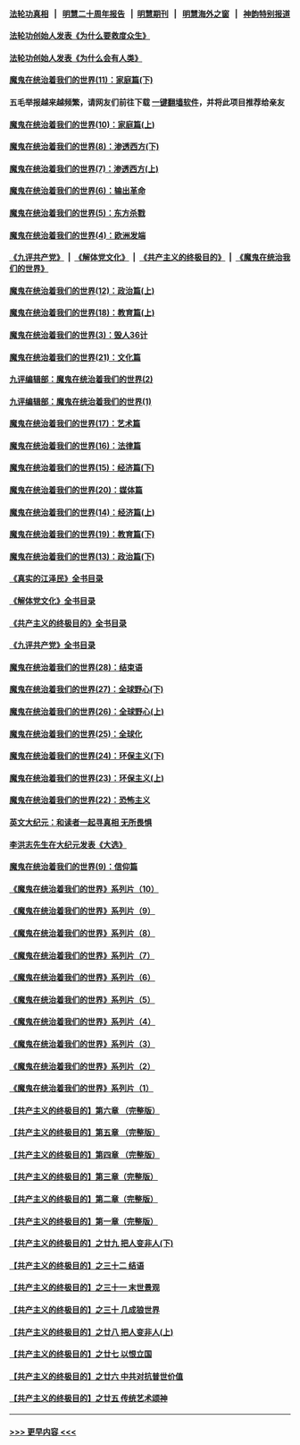 #### [法轮功真相](https://github.com/gfw-breaker/truth/blob/master/README.md?t=0) &nbsp;&nbsp;|&nbsp;&nbsp; [明慧二十周年报告](https://github.com/gfw-breaker/mh-reports/blob/master/README.md?t=0) &nbsp;&nbsp;|&nbsp;&nbsp;[明慧期刊](https://github.com/gfw-breaker/mh-qikan) &nbsp;&nbsp;|&nbsp;&nbsp; [明慧海外之窗](https://github.com/gfw-breaker/mh-news/blob/master/README.md?t=0) &nbsp;&nbsp;|&nbsp;&nbsp; [神韵特别报道](https://github.com/gfw-breaker/mh-news/blob/master/shenyun.md?t=0)
#### [法轮功创始人发表《为什么要救度众生》](../pages/nsc422/n13975246.md?t=06030344) 
#### [法轮功创始人发表《为什么会有人类》](../pages/nsc422/n13912117.md?t=06030344) 
#### [魔鬼在统治着我们的世界(11)：家庭篇(下)](../pages/nsc422/n10440961.md?t=06030344) 
#### 五毛举报越来越频繁，请网友们前往下载 [一键翻墙软件](https://github.com/gfw-breaker/ssr-accounts)，并将此项目推荐给亲友
#### [魔鬼在统治着我们的世界(10)：家庭篇(上)](../pages/nsc422/n10435448.md?t=06030344) 
#### [魔鬼在统治着我们的世界(8)：渗透西方(下)](../pages/nsc422/n10429603.md?t=06030344) 
#### [魔鬼在统治着我们的世界(7)：渗透西方(上)](../pages/nsc422/n10426013.md?t=06030344) 
#### [魔鬼在统治着我们的世界(6)：输出革命](../pages/nsc422/n10421536.md?t=06030344) 
#### [魔鬼在统治着我们的世界(5)：东方杀戮](../pages/nsc422/n10417707.md?t=06030344) 
#### [魔鬼在统治着我们的世界(4)：欧洲发端](../pages/nsc422/n10414890.md?t=06030344) 
#### [《九评共产党》](https://github.com/begood0513/9ping.md/blob/master/README.md) &nbsp;|&nbsp; [《解体党文化》](../../../../jtdwh.md/blob/master/README.md)  &nbsp;|&nbsp; [《共产主义的终极目的》](../../../../gczydzjmd.md/blob/master/README.md) &nbsp;|&nbsp; [《魔鬼在统治我们的世界》](../../../../mgztzwmdsj.md/blob/master/README.md) 
#### [魔鬼在统治着我们的世界(12)：政治篇(上)](../pages/nsc422/n10444576.md?t=06030344) 
#### [魔鬼在统治着我们的世界(18)：教育篇(上)](../pages/nsc422/n10526970.md?t=06030344) 
#### [魔鬼在统治着我们的世界(3)：毁人36计](../pages/nsc422/n10411583.md?t=06030344) 
#### [魔鬼在统治着我们的世界(21)：文化篇](../pages/nsc422/n10597706.md?t=06030344) 
#### [九评编辑部：魔鬼在统治着我们的世界(2)](../pages/nsc422/n10410036.md?t=06030344) 
#### [九评编辑部：魔鬼在统治着我们的世界(1)](../pages/nsc422/n10406825.md?t=06030344) 
#### [魔鬼在统治着我们的世界(17)：艺术篇](../pages/nsc422/n10499093.md?t=06030344) 
#### [魔鬼在统治着我们的世界(16)：法律篇](../pages/nsc422/n10485969.md?t=06030344) 
#### [魔鬼在统治着我们的世界(15)：经济篇(下)](../pages/nsc422/n10469975.md?t=06030344) 
#### [魔鬼在统治着我们的世界(20)：媒体篇](../pages/nsc422/n10586579.md?t=06030344) 
#### [魔鬼在统治着我们的世界(14)：经济篇(上)](../pages/nsc422/n10457370.md?t=06030344) 
#### [魔鬼在统治着我们的世界(19)：教育篇(下)](../pages/nsc422/n10564808.md?t=06030344) 
#### [魔鬼在统治着我们的世界(13)：政治篇(下)](../pages/nsc422/n10448270.md?t=06030344) 
#### [《真实的江泽民》全书目录](../pages/nsc422/n13721399.md?t=06030344) 
#### [《解体党文化》全书目录](../pages/nsc422/n13721157.md?t=06030344) 
#### [《共产主义的终极目的》全书目录](../pages/nsc422/n13721048.md?t=06030344) 
#### [《九评共产党》全书目录](../pages/nsc422/n13708085.md?t=06030344) 
#### [魔鬼在统治着我们的世界(28)：结束语](../pages/nsc422/n10936246.md?t=06030344) 
#### [魔鬼在统治着我们的世界(27)：全球野心(下)](../pages/nsc422/n10928319.md?t=06030344) 
#### [魔鬼在统治着我们的世界(26)：全球野心(上)](../pages/nsc422/n10900318.md?t=06030344) 
#### [魔鬼在统治着我们的世界(25)：全球化](../pages/nsc422/n10788205.md?t=06030344) 
#### [魔鬼在统治着我们的世界(24)：环保主义(下)](../pages/nsc422/n10695307.md?t=06030344) 
#### [魔鬼在统治着我们的世界(23)：环保主义(上)](../pages/nsc422/n10688613.md?t=06030344) 
#### [魔鬼在统治着我们的世界(22)：恐怖主义](../pages/nsc422/n10614727.md?t=06030344) 
#### [英文大纪元：和读者一起寻真相 无所畏惧](../pages/nsc422/n12542027.md?t=06030344) 
#### [李洪志先生在大纪元发表《大选》](../pages/nsc422/n12534746.md?t=06030344) 
#### [魔鬼在统治着我们的世界(9)：信仰篇](../pages/nsc422/n10432159.md?t=06030344) 
#### [《魔鬼在统治着我们的世界》系列片（10）](../pages/nsc422/n12292670.md?t=06030344) 
#### [《魔鬼在统治着我们的世界》系列片（9）](../pages/nsc422/n12290859.md?t=06030344) 
#### [《魔鬼在统治着我们的世界》系列片（8）](../pages/nsc422/n12287445.md?t=06030344) 
#### [《魔鬼在统治着我们的世界》系列片（7）](../pages/nsc422/n12283425.md?t=06030344) 
#### [《魔鬼在统治着我们的世界》系列片（6）](../pages/nsc422/n12282314.md?t=06030344) 
#### [《魔鬼在统治着我们的世界》系列片（5）](../pages/nsc422/n12281419.md?t=06030344) 
#### [《魔鬼在统治着我们的世界》系列片（4）](../pages/nsc422/n12274024.md?t=06030344) 
#### [《魔鬼在统治着我们的世界》系列片（3）](../pages/nsc422/n12271322.md?t=06030344) 
#### [《魔鬼在统治着我们的世界》系列片（2）](../pages/nsc422/n12269049.md?t=06030344) 
#### [《魔鬼在统治着我们的世界》系列片（1）](../pages/nsc422/n12267575.md?t=06030344) 
#### [【共产主义的终极目的】第六章 （完整版）](../pages/nsc422/n11428913.md?t=06030344) 
#### [【共产主义的终极目的】第五章 （完整版）](../pages/nsc422/n11428912.md?t=06030344) 
#### [【共产主义的终极目的】第四章 （完整版）](../pages/nsc422/n11428907.md?t=06030344) 
#### [【共产主义的终极目的】第三章（完整版）](../pages/nsc422/n11428848.md?t=06030344) 
#### [【共产主义的终极目的】第二章（完整版）](../pages/nsc422/n11428831.md?t=06030344) 
#### [【共产主义的终极目的】第一章（完整版）](../pages/nsc422/n11417651.md?t=06030344) 
#### [【共产主义的终极目的】之廿九 把人变非人(下)](../pages/nsc422/n11344140.md?t=06030344) 
#### [【共产主义的终极目的】之三十二 结语](../pages/nsc422/n11360535.md?t=06030344) 
#### [【共产主义的终极目的】之三十一 末世景观](../pages/nsc422/n11351129.md?t=06030344) 
#### [【共产主义的终极目的】之三十 几成狼世界](../pages/nsc422/n11348280.md?t=06030344) 
#### [【共产主义的终极目的】之廿八 把人变非人(上)](../pages/nsc422/n11340492.md?t=06030344) 
#### [【共产主义的终极目的】之廿七 以恨立国](../pages/nsc422/n11336944.md?t=06030344) 
#### [【共产主义的终极目的】之廿六 中共对抗普世价值](../pages/nsc422/n11324785.md?t=06030344) 
#### [【共产主义的终极目的】之廿五 传统艺术颂神](../pages/nsc422/n11296396.md?t=06030344) 

----
#### [ >>> 更早内容 <<< ](../indexes/nsc422-earlier.md)

